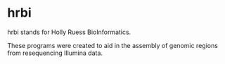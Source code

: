 # hrbi
hrbi stands for Holly Ruess BioInformatics.

These programs were created to aid in the assembly of genomic regions from resequencing Illumina data.
